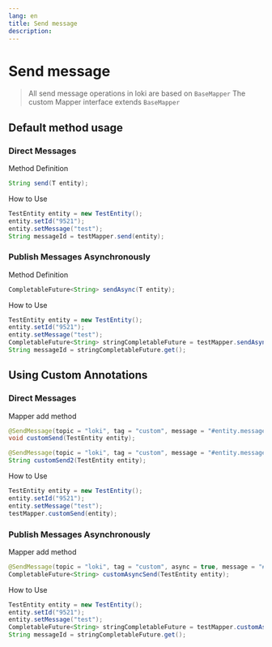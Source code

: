 ```yaml
---
lang: en
title: Send message
description: 
---
```

# Send message
> All send message operations in loki are based on `BaseMapper`
> The custom Mapper interface extends `BaseMapper`

## Default method usage

### Direct Messages

Method Definition
```java
String send(T entity);
```
How to Use
```java
TestEntity entity = new TestEntity();
entity.setId("9521");
entity.setMessage("test");
String messageId = testMapper.send(entity);
```
### Publish Messages Asynchronously
Method Definition
```java
CompletableFuture<String> sendAsync(T entity);
```
How to Use
```java
TestEntity entity = new TestEntity();
entity.setId("9521");
entity.setMessage("test");
CompletableFuture<String> stringCompletableFuture = testMapper.sendAsync(entity);
String messageId = stringCompletableFuture.get();
```
## Using Custom Annotations

### Direct Messages

Mapper add method
```java
@SendMessage(topic = "loki", tag = "custom", message = "#entity.message", messageKey = "#entity.id")
void customSend(TestEntity entity);

@SendMessage(topic = "loki", tag = "custom", message = "#entity.message", messageKey = "#entity.id")
String customSend2(TestEntity entity);
```
How to Use
```java
TestEntity entity = new TestEntity();
entity.setId("9521");
entity.setMessage("test");
testMapper.customSend(entity);
```
### Publish Messages Asynchronously
Mapper add method
```java
@SendMessage(topic = "loki", tag = "custom", async = true, message = "#entity.message", messageKey = "#entity.id")
CompletableFuture<String> customAsyncSend(TestEntity entity);
```
How to Use
```java
TestEntity entity = new TestEntity();
entity.setId("9521");
entity.setMessage("test");
CompletableFuture<String> stringCompletableFuture = testMapper.customAsyncSend(entity);
String messageId = stringCompletableFuture.get();
```